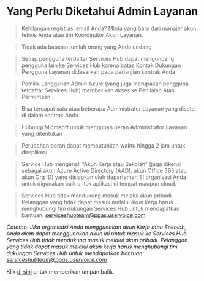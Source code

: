 # <a name="things-to-know-for-a-services-admin"></a>Yang Perlu Diketahui Admin Layanan

> Kehilangan registrasi email Anda?  Minta yang baru dari manajer akun teknis Anda atau tim Koordinator Akun Layanan.

> Tidak ada batasan jumlah orang yang Anda undang 

> Setiap pengguna terdaftar Services Hub dapat mengundang pengguna lain ke Services Hub karena batas Kontak Dukungan Pengguna Layanan didasarkan pada perjanjian kontrak Anda

> Pemilik Langganan Admin Azure (yang juga merupakan pengguna terdaftar Services Hub) memberikan akses ke Penilaian Atas Permintaan 

> Bisa terdapat satu atau beberapa Administrator Layanan yang disetel di dalam kontrak Anda

> Hubungi Microsoft untuk mengubah peran Administrator Layanan yang ditentukan

> Perubahan peran dapat membutuhkan waktu hingga 2 jam untuk direplikasi

> Service Hub mengenali “Akun Kerja atau Sekolah” (juga dikenal sebagai akun Azure Active Directory (AAD), akun Office 365 atau akun Org ID) yang disiapkan oleh departemen TI organisasi Anda untuk digunakan baik untuk aplikasi di tempat maupun cloud. 

> Services Hub tidak mendukung masuk melalui akun pribadi. Pelanggan yang tidak dapat masuk melalui akun kerja harus menghubungi tim dukungan Services Hub untuk mendapatkan bantuan: serviceshubteam@ppas.uservoice.com 

*Catatan:  Jika organisasi Anda menggunakan akun Kerja atau Sekolah, Anda akan dapat menggunakan akun ini untuk masuk ke Services Hub.  Services Hub tidak mendukung masuk melalui akun pribadi. Pelanggan yang tidak dapat masuk melalui akun kerja harus menghubungi tim dukungan Services Hub untuk mendapatkan bantuan: serviceshubteam@ppas.uservoice.com* 

Klik <a href="mailto:SHub_Feedback_RC@Microsoft.com?subject=Resource%20Center%20Feedback%3A%20%3CInsert%20feedback%20topic%3E%3E&amp;body=%3C%3Cplease%20submit%20your%20feedback%20with%20enough%20detail%20on%20the%20problem%2C%20reproduction%20steps%20and%20what%20you%20desire%20to%20happen%3E%3E" target="_blank">di sini</a> untuk memberikan umpan balik.
